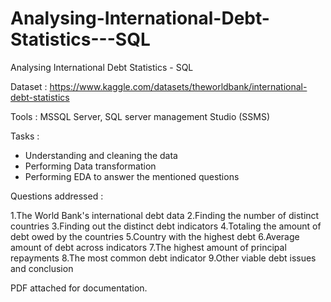 # Analysing-International-Debt-Statistics---SQL
Analysing International Debt Statistics - SQL

Dataset : https://www.kaggle.com/datasets/theworldbank/international-debt-statistics

Tools : MSSQL Server, SQL server management Studio (SSMS)

Tasks :
- Understanding and cleaning the data
- Performing Data transformation
- Performing EDA to answer the mentioned questions


Questions addressed :

1.The World Bank's international debt data
2.Finding the number of distinct countries
3.Finding out the distinct debt indicators
4.Totaling the amount of debt owed by the countries
5.Country with the highest debt
6.Average amount of debt across indicators
7.The highest amount of principal repayments
8.The most common debt indicator
9.Other viable debt issues and conclusion


PDF attached for documentation.
